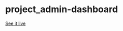 # project_admin-dashboard
[See it live](https://koushlendra-kumar.github.io/project_admin-dashboard/)
